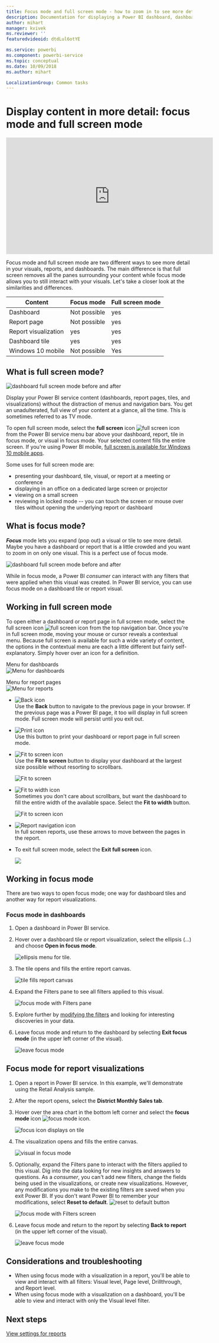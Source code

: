 ```yaml
---
title: Focus mode and full screen mode - how to zoom in to see more detail.
description: Documentation for displaying a Power BI dashboard, dashboard tile, report, or report visualization in focus mode or full screen mode
author: mihart
manager: kvivek
ms.reviewer: ''
featuredvideoid: dtdLul6otYE

ms.service: powerbi
ms.component: powerbi-service
ms.topic: conceptual
ms.date: 10/09/2018
ms.author: mihart

LocalizationGroup: Common tasks
---
```


# Display content in more detail: focus mode and full screen mode

<iframe width="560" height="315" src="https://www.youtube.com/embed/dtdLul6otYE" frameborder="0" allowfullscreen></iframe>

Focus mode and full screen mode are two different ways to see more detail in your visuals, reports, and dashboards.  The main difference is that full screen removes all the panes surrounding your content while focus mode allows you to still interact with your visuals. Let's take a closer look at the similarities and differences.  

|Content    | Focus mode  |Full screen mode  |
|---------|---------|----------------------|
|Dashboard     |   Not possible     | yes |
|Report page   | Not possible  | yes|
|Report visualization | yes    | yes |
|Dashboard tile | yes    | yes |
|Windows 10 mobile | Not possible | Yes |

## What is full screen mode?
![dashboard full screen mode before and after](media/end-user-focus/power-bi-full-screen-comparison.png)

Display your Power BI service content (dashboards, report pages, tiles, and visualizations) without the distraction of menus and navigation bars.  You get an unadulterated, full view of your content at a glance, all the time. This is sometimes referred to as TV mode.   

To open full screen mode, select the **full screen** icon ![full screen icon ](media/end-user-focus/power-bi-full-screen-icon.png) from the Power BI service menu bar above your dashboard, report, tile in focus mode, or visual in focus mode.  Your selected content fills the entire screen.
If you're using Power BI mobile, [full screen is available for Windows 10 mobile apps](./mobile/mobile-windows-10-app-presentation-mode.md). 

Some uses for full screen mode are:

* presenting your dashboard, tile, visual, or report at a meeting or conference
* displaying in an office on a dedicated large screen or projector
* viewing on a small screen
* reviewing in locked mode -- you can touch the screen or mouse over tiles without opening the underlying report or dashboard

## What is focus mode?
***Focus*** mode lets you expand (pop out) a visual or tile to see more detail.  Maybe you have a dashboard or report that is a little crowded and you want to zoom in on only one visual.  This is a perfect use of focus mode.  

![dashboard full screen mode before and after](media/end-user-focus/power-bi-focus-compare.png)

While in focus mode, a Power BI *consumer* can interact with any filters that were applied when this visual was created.  In Power BI service, you can use focus mode on a dashboard tile or report visual.

## Working in full screen mode
To open either a dashboard or report page in full screen mode, select the full screen icon ![full screen icon](media/end-user-focus/power-bi-full-screen-icon.png) from the top navigation bar. Once you're in full screen mode, moving  your mouse or cursor reveals a contextual menu. Because full screen is available for such a wide variety of content, the options in the contextual menu are each a little different but fairly self-explanatory.  Simply hover over an icon for a definition.

Menu for dashboards    
![Menu for dashboards](media/end-user-focus/power-bi-full-screen-menu-dashboard.png)    

Menu for report pages    
![Menu for reports](media/end-user-focus/power-bi-report-menu.png)    

  * ![Back icon](media/end-user-focus/power-bi-back-icon.png)    
  Use the **Back** button  to navigate to the previous page in your browser. If the previous page was a Power BI page, it too will display in full screen mode.  Full screen mode will persist until you exit out.

  * ![Print icon](media/end-user-focus/power-bi-print-icon.png)    
  Use this button to print your dashboard or report page in full screen mode.

  * ![Fit to screen icon](media/end-user-focus/power-bi-fit-to-width.png)    
    Use the **Fit to screen** button to display your dashboard at the largest size possible without resorting to scrollbars.  

    ![Fit to screen](media/end-user-focus/power-bi-fit-screen.png)

  * ![Fit to width icon](media/end-user-focus/power-bi-fit-width.png)       
    Sometimes you don't care about scrollbars, but want the dashboard to fill the entire width of the available space. Select the **Fit to width** button.    

    ![Fit to screen icon](media/end-user-focus/power-bi-fit-to-width-new.png)

  * ![Report navigation icon](media/end-user-focus/power-bi-report-nav2.png)       
    In full screen reports, use these arrows to move between the pages in the report.    
  * To exit full screen mode, select the **Exit full screen** icon.

      ![](media/end-user-focus/exit-fullscreen-new.png)

## Working in focus mode
There are two ways to open focus mode; one way for dashboard tiles and another way for report visualizations.

### Focus mode in dashboards
1. Open a dashboard in Power BI service.

2. Hover over a dashboard tile or report visualization, select the ellipsis (...) and choose **Open in focus mode**.

    ![ellipsis menu for tile](media/end-user-focus/power-bi-dashboard-focus-mode.png).

2. The tile opens and fills the entire report canvas.

   ![tile fills report canvas](media/end-user-focus/power-bi-tile-focus.png)

3. Expand the Filters pane to see all filters applied to this visual.

   ![focus mode with Filters pane](media/end-user-focus/power-bi-focus-filters.png)

4. Explore further by [modifying the filters](end-user-report-filter.md) and looking for interesting discoveries in your data.  

5. Leave focus mode and return to the dashboard by selecting **Exit focus mode** (in the upper left corner of the visual).

    ![leave focus mode](media/end-user-focus/power-bi-tile-exit-focus.png)    


## Focus mode for report visualizations
1. Open a report in Power BI service.  In this example, we'll demonstrate using the Retail Analysis sample.

1. After the report opens, select the **District Monthly Sales tab**.

2. Hover over the area chart in the bottom left corner and select the **focus mode** icon ![focus mode icon](media/end-user-focus/pbi_popout.jpg).  

   ![focus icon displays on tile](media/end-user-focus/power-bi-hover-focus.png)
2. The visualization opens and fills the entire canvas.

   ![visual in focus mode](media/end-user-focus/power-bi-display-focus-newer2.png)
3. Optionally, expand the Filters pane to interact with the filters applied to this visual. Dig into the data looking for new insights and answers to questions. As a *consumer*, you can't add new filters, change the fields being used in the visualizations, or create new visualizations.  However, any modifications you make to the existing filters are saved when you exit Power BI. If  you don't want Power BI to remember your modifications, select **Reset to default**. ![reset to default button](media/end-user-focus/power-bi-resets.png)  

   ![focus mode with Filters screen](media/end-user-focus/power-bi-display-focus-filters3.png)

5. Leave focus mode and return to the report by selecting **Back to report** (in the upper left corner of the visual).

    ![leave focus mode](media/end-user-focus/power-bi-exit-focus-report.png)  

## Considerations and troubleshooting
* When using focus mode with a visualization in a report, you'll be able to view and interact with all filters: Visual level, Page level, Drillthrough, and Report level.    
* When using focus mode with a visualization on a dashboard, you'll be able to view and interact with only the Visual level filter.

## Next steps
[View settings for reports](end-user-report-view.md)